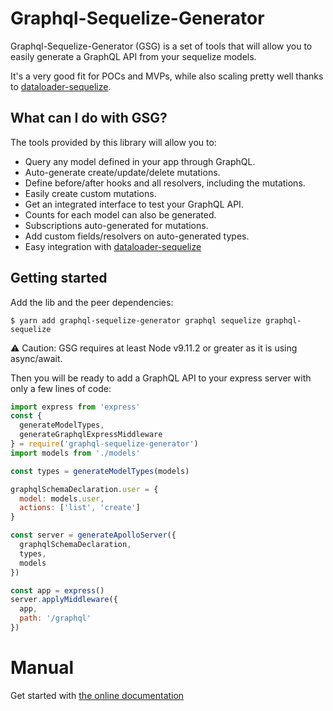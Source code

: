# Graphql-Sequelize-Generator

Graphql-Sequelize-Generator (GSG) is a set of tools that will allow you to
easily generate a GraphQL API from your sequelize models.

It's a very good fit for POCs and MVPs, while also scaling pretty well thanks to [dataloader-sequelize](https://github.com/mickhansen/dataloader-sequelize).

## What can I do with GSG?

The tools provided by this library will allow you to:

- Query any model defined in your app through GraphQL.
- Auto-generate create/update/delete mutations.
- Define before/after hooks and all resolvers, including the mutations.
- Easily create custom mutations.
- Get an integrated interface to test your GraphQL API.
- Counts for each model can also be generated.
- Subscriptions auto-generated for mutations.
- Add custom fields/resolvers on auto-generated types.
- Easy integration with [dataloader-sequelize](https://github.com/mickhansen/dataloader-sequelize)

## Getting started

Add the lib and the peer dependencies:

```
$ yarn add graphql-sequelize-generator graphql sequelize graphql-sequelize
```

⚠️ Caution: GSG requires at least Node v9.11.2 or greater as it is using async/await.

Then you will be ready to add a GraphQL API to your express server with only a few lines of code:

```javascript
import express from 'express'
const {
  generateModelTypes,
  generateGraphqlExpressMiddleware
} = require('graphql-sequelize-generator')
import models from './models'

const types = generateModelTypes(models)

graphqlSchemaDeclaration.user = {
  model: models.user,
  actions: ['list', 'create']
}

const server = generateApolloServer({
  graphqlSchemaDeclaration,
  types,
  models
})

const app = express()
server.applyMiddleware({
  app,
  path: '/graphql'
})
```

# Manual

Get started with [the online documentation](https://vincent-desmares.gitbook.io/graphql-sequelize-generator/)
